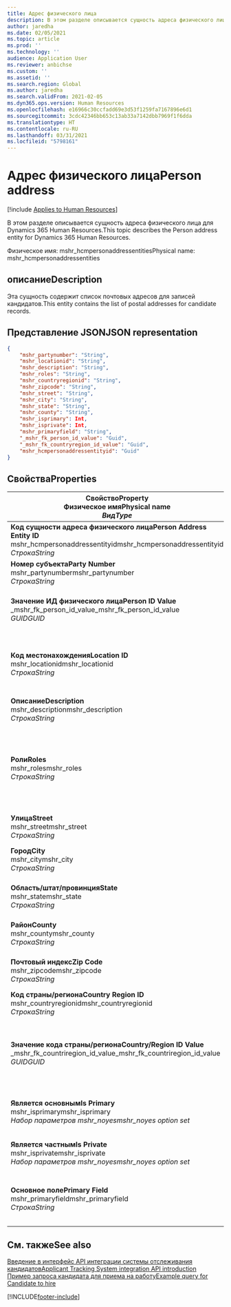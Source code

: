 ```yaml
---
title: Адрес физического лица
description: В этом разделе описывается сущность адреса физического лица для Dynamics 365 Human Resources.
author: jaredha
ms.date: 02/05/2021
ms.topic: article
ms.prod: ''
ms.technology: ''
audience: Application User
ms.reviewer: anbichse
ms.custom: ''
ms.assetid: ''
ms.search.region: Global
ms.author: jaredha
ms.search.validFrom: 2021-02-05
ms.dyn365.ops.version: Human Resources
ms.openlocfilehash: e16966c30ccfadd69e3d53f1259fa7167896e6d1
ms.sourcegitcommit: 3cdc42346bb653c13ab33a7142dbb7969f1f6dda
ms.translationtype: HT
ms.contentlocale: ru-RU
ms.lasthandoff: 03/31/2021
ms.locfileid: "5798161"
---
```

# <a name="person-address"></a><span data-ttu-id="118d4-103">Адрес физического лица</span><span class="sxs-lookup"><span data-stu-id="118d4-103">Person address</span></span>

[!include [Applies to Human Resources](../includes/applies-to-hr.md)]

<span data-ttu-id="118d4-104">В этом разделе описывается сущность адреса физического лица для Dynamics 365 Human Resources.</span><span class="sxs-lookup"><span data-stu-id="118d4-104">This topic describes the Person address entity for Dynamics 365 Human Resources.</span></span>

<span data-ttu-id="118d4-105">Физическое имя: mshr_hcmpersonaddressentities</span><span class="sxs-lookup"><span data-stu-id="118d4-105">Physical name: mshr_hcmpersonaddressentities</span></span>

## <a name="description"></a><span data-ttu-id="118d4-106">описание</span><span class="sxs-lookup"><span data-stu-id="118d4-106">Description</span></span>

<span data-ttu-id="118d4-107">Эта сущность содержит список почтовых адресов для записей кандидатов.</span><span class="sxs-lookup"><span data-stu-id="118d4-107">This entity contains the list of postal addresses for candidate records.</span></span>

## <a name="json-representation"></a><span data-ttu-id="118d4-108">Представление JSON</span><span class="sxs-lookup"><span data-stu-id="118d4-108">JSON representation</span></span>

```json
{
    "mshr_partynumber": "String",
    "mshr_locationid": "String",
    "mshr_description": "String",
    "mshr_roles": "String",
    "mshr_countryregionid": "String",
    "mshr_zipcode": "String",
    "mshr_street": "String",
    "mshr_city": "String",
    "mshr_state": "String",
    "mshr_county": "String",
    "mshr_isprimary": Int,
    "mshr_isprivate": Int,
    "mshr_primaryfield": "String",
    "_mshr_fk_person_id_value": "Guid",
    "_mshr_fk_countryregion_id_value": "Guid",
    "mshr_hcmpersonaddressentityid": "Guid"
}
```

## <a name="properties"></a><span data-ttu-id="118d4-109">Свойства</span><span class="sxs-lookup"><span data-stu-id="118d4-109">Properties</span></span>

| <span data-ttu-id="118d4-110">Свойство</span><span class="sxs-lookup"><span data-stu-id="118d4-110">Property</span></span><br><span data-ttu-id="118d4-111">**Физическое имя**</span><span class="sxs-lookup"><span data-stu-id="118d4-111">**Physical name**</span></span><br><span data-ttu-id="118d4-112">**_Вид_**</span><span class="sxs-lookup"><span data-stu-id="118d4-112">**_Type_**</span></span> | <span data-ttu-id="118d4-113">Использование</span><span class="sxs-lookup"><span data-stu-id="118d4-113">Use</span></span> | <span data-ttu-id="118d4-114">описание</span><span class="sxs-lookup"><span data-stu-id="118d4-114">Description</span></span> |
| --- | --- | --- |
| <span data-ttu-id="118d4-115">**Код сущности адреса физического лица**</span><span class="sxs-lookup"><span data-stu-id="118d4-115">**Person Address Entity ID**</span></span><br><span data-ttu-id="118d4-116">mshr_hcmpersonaddressentityid</span><span class="sxs-lookup"><span data-stu-id="118d4-116">mshr_hcmpersonaddressentityid</span></span><br><span data-ttu-id="118d4-117">*Строка*</span><span class="sxs-lookup"><span data-stu-id="118d4-117">*String*</span></span> | <span data-ttu-id="118d4-118">Только для чтения</span><span class="sxs-lookup"><span data-stu-id="118d4-118">Read-only</span></span><br><span data-ttu-id="118d4-119">Требуется</span><span class="sxs-lookup"><span data-stu-id="118d4-119">Required</span></span> | <span data-ttu-id="118d4-120">Созданный системой уникальный идентификатор записи сущности.</span><span class="sxs-lookup"><span data-stu-id="118d4-120">System-generated unique identifier for the entity record.</span></span> |
| <span data-ttu-id="118d4-121">**Номер субъекта**</span><span class="sxs-lookup"><span data-stu-id="118d4-121">**Party Number**</span></span><br><span data-ttu-id="118d4-122">mshr_partynumber</span><span class="sxs-lookup"><span data-stu-id="118d4-122">mshr_partynumber</span></span><br><span data-ttu-id="118d4-123">*Строка*</span><span class="sxs-lookup"><span data-stu-id="118d4-123">*String*</span></span> | <span data-ttu-id="118d4-124">Чтение/запись</span><span class="sxs-lookup"><span data-stu-id="118d4-124">Read/write</span></span><br><span data-ttu-id="118d4-125">Требуется</span><span class="sxs-lookup"><span data-stu-id="118d4-125">Required</span></span> | <span data-ttu-id="118d4-126">ИД связанной записи субъекта (физического лица).</span><span class="sxs-lookup"><span data-stu-id="118d4-126">The ID of the associated party (person) record.</span></span> |
| <span data-ttu-id="118d4-127">**Значение ИД физического лица**</span><span class="sxs-lookup"><span data-stu-id="118d4-127">**Person ID Value**</span></span><br><span data-ttu-id="118d4-128">_mshr_fk_person_id_value</span><span class="sxs-lookup"><span data-stu-id="118d4-128">_mshr_fk_person_id_value</span></span><br><span data-ttu-id="118d4-129">*GUID*</span><span class="sxs-lookup"><span data-stu-id="118d4-129">*GUID*</span></span> | <span data-ttu-id="118d4-130">Только для чтения</span><span class="sxs-lookup"><span data-stu-id="118d4-130">Read-only</span></span><br><span data-ttu-id="118d4-131">Требуется</span><span class="sxs-lookup"><span data-stu-id="118d4-131">Required</span></span><br><span data-ttu-id="118d4-132">Внешний ключ: mshr_dirpersonentityid сущности mshr_dirpersonentity</span><span class="sxs-lookup"><span data-stu-id="118d4-132">Foreign key: mshr_dirpersonentityid of mshr_dirpersonentity</span></span> | <span data-ttu-id="118d4-133">Созданный системой уникальный идентификатор записи сущности субъекта (физического лица).</span><span class="sxs-lookup"><span data-stu-id="118d4-133">The system-generated identifier of the party (person) entity record.</span></span> |
| <span data-ttu-id="118d4-134">**Код местонахождения**</span><span class="sxs-lookup"><span data-stu-id="118d4-134">**Location ID**</span></span><br><span data-ttu-id="118d4-135">mshr_locationid</span><span class="sxs-lookup"><span data-stu-id="118d4-135">mshr_locationid</span></span><br><span data-ttu-id="118d4-136">*Строка*</span><span class="sxs-lookup"><span data-stu-id="118d4-136">*String*</span></span> | <span data-ttu-id="118d4-137">Чтение/запись</span><span class="sxs-lookup"><span data-stu-id="118d4-137">Read/write</span></span><br><span data-ttu-id="118d4-138">Требуется</span><span class="sxs-lookup"><span data-stu-id="118d4-138">Required</span></span> | <span data-ttu-id="118d4-139">ИД местоположения записи адреса.</span><span class="sxs-lookup"><span data-stu-id="118d4-139">The location ID of the address record.</span></span> <span data-ttu-id="118d4-140">Настройте в сущности mshr_logisticspostaladdresslocationcdsentity.</span><span class="sxs-lookup"><span data-stu-id="118d4-140">Set up in mshr_logisticspostaladdresslocationcdsentity entity.</span></span> |
| <span data-ttu-id="118d4-141">**Описание**</span><span class="sxs-lookup"><span data-stu-id="118d4-141">**Description**</span></span><br><span data-ttu-id="118d4-142">mshr_description</span><span class="sxs-lookup"><span data-stu-id="118d4-142">mshr_description</span></span><br><span data-ttu-id="118d4-143">*Строка*</span><span class="sxs-lookup"><span data-stu-id="118d4-143">*String*</span></span> | <span data-ttu-id="118d4-144">Чтение/запись</span><span class="sxs-lookup"><span data-stu-id="118d4-144">Read/write</span></span><br><span data-ttu-id="118d4-145">Требуется</span><span class="sxs-lookup"><span data-stu-id="118d4-145">Required</span></span> | <span data-ttu-id="118d4-146">Описание адреса кандидата.</span><span class="sxs-lookup"><span data-stu-id="118d4-146">A description of the candidate’s address.</span></span> |
| <span data-ttu-id="118d4-147">**Роли**</span><span class="sxs-lookup"><span data-stu-id="118d4-147">**Roles**</span></span><br><span data-ttu-id="118d4-148">mshr_roles</span><span class="sxs-lookup"><span data-stu-id="118d4-148">mshr_roles</span></span><br><span data-ttu-id="118d4-149">*Строка*</span><span class="sxs-lookup"><span data-stu-id="118d4-149">*String*</span></span> | <span data-ttu-id="118d4-150">Чтение/запись</span><span class="sxs-lookup"><span data-stu-id="118d4-150">Read/write</span></span><br><span data-ttu-id="118d4-151">Требуется</span><span class="sxs-lookup"><span data-stu-id="118d4-151">Required</span></span> | <span data-ttu-id="118d4-152">Роли, назначенные для этого адреса.</span><span class="sxs-lookup"><span data-stu-id="118d4-152">The roles assigned for this address.</span></span> <span data-ttu-id="118d4-153">Можно назначить несколько ролей.</span><span class="sxs-lookup"><span data-stu-id="118d4-153">More than one role can be assigned.</span></span> <span data-ttu-id="118d4-154">Каждая роль должна быть разделена точкой с запятой.</span><span class="sxs-lookup"><span data-stu-id="118d4-154">Each role should be separated by a semicolon.</span></span> <span data-ttu-id="118d4-155">Допустимые значения, содержащиеся в сущности mshr_logisticslocationroleentity.</span><span class="sxs-lookup"><span data-stu-id="118d4-155">Valid values contained in the mshr_logisticslocationroleentity entity.</span></span> |
| <span data-ttu-id="118d4-156">**Улица**</span><span class="sxs-lookup"><span data-stu-id="118d4-156">**Street**</span></span><br><span data-ttu-id="118d4-157">mshr_street</span><span class="sxs-lookup"><span data-stu-id="118d4-157">mshr_street</span></span><br><span data-ttu-id="118d4-158">*Строка*</span><span class="sxs-lookup"><span data-stu-id="118d4-158">*String*</span></span> | <span data-ttu-id="118d4-159">Чтение/запись</span><span class="sxs-lookup"><span data-stu-id="118d4-159">Read/write</span></span><br><span data-ttu-id="118d4-160">Необязательный</span><span class="sxs-lookup"><span data-stu-id="118d4-160">Optional</span></span> | <span data-ttu-id="118d4-161">Номер дома.</span><span class="sxs-lookup"><span data-stu-id="118d4-161">The street number.</span></span> |
| <span data-ttu-id="118d4-162">**Город**</span><span class="sxs-lookup"><span data-stu-id="118d4-162">**City**</span></span><br><span data-ttu-id="118d4-163">mshr_city</span><span class="sxs-lookup"><span data-stu-id="118d4-163">mshr_city</span></span><br><span data-ttu-id="118d4-164">*Строка*</span><span class="sxs-lookup"><span data-stu-id="118d4-164">*String*</span></span> | <span data-ttu-id="118d4-165">Чтение/запись</span><span class="sxs-lookup"><span data-stu-id="118d4-165">Read/write</span></span><br><span data-ttu-id="118d4-166">Необязательный</span><span class="sxs-lookup"><span data-stu-id="118d4-166">Optional</span></span> | <span data-ttu-id="118d4-167">Город в адресе.</span><span class="sxs-lookup"><span data-stu-id="118d4-167">The city of the address.</span></span> <span data-ttu-id="118d4-168">Настройте в сущности mshr_logisticsaddresscityentity.</span><span class="sxs-lookup"><span data-stu-id="118d4-168">Set up in mshr_logisticsaddresscityentity entity.</span></span> |
| <span data-ttu-id="118d4-169">**Область/штат/провинция**</span><span class="sxs-lookup"><span data-stu-id="118d4-169">**State**</span></span><br><span data-ttu-id="118d4-170">mshr_state</span><span class="sxs-lookup"><span data-stu-id="118d4-170">mshr_state</span></span><br><span data-ttu-id="118d4-171">*Строка*</span><span class="sxs-lookup"><span data-stu-id="118d4-171">*String*</span></span> | <span data-ttu-id="118d4-172">Чтение/запись</span><span class="sxs-lookup"><span data-stu-id="118d4-172">Read/write</span></span><br><span data-ttu-id="118d4-173">Необязательный</span><span class="sxs-lookup"><span data-stu-id="118d4-173">Optional</span></span> | <span data-ttu-id="118d4-174">Регион в адресе.</span><span class="sxs-lookup"><span data-stu-id="118d4-174">The state of the address.</span></span> <span data-ttu-id="118d4-175">Настройте в сущности mshr_logisticsaddressstateentity.</span><span class="sxs-lookup"><span data-stu-id="118d4-175">Set up in mshr_logisticsaddressstateentity entity.</span></span> |
| <span data-ttu-id="118d4-176">**Райoн**</span><span class="sxs-lookup"><span data-stu-id="118d4-176">**County**</span></span><br><span data-ttu-id="118d4-177">mshr_county</span><span class="sxs-lookup"><span data-stu-id="118d4-177">mshr_county</span></span><br><span data-ttu-id="118d4-178">*Строка*</span><span class="sxs-lookup"><span data-stu-id="118d4-178">*String*</span></span> | <span data-ttu-id="118d4-179">Чтение/запись</span><span class="sxs-lookup"><span data-stu-id="118d4-179">Read/write</span></span><br><span data-ttu-id="118d4-180">Необязательный</span><span class="sxs-lookup"><span data-stu-id="118d4-180">Optional</span></span> | <span data-ttu-id="118d4-181">Район в адресе.</span><span class="sxs-lookup"><span data-stu-id="118d4-181">The county of the address.</span></span> <span data-ttu-id="118d4-182">Настройте в сущности mshr_logisticsaddresscountyentity.</span><span class="sxs-lookup"><span data-stu-id="118d4-182">Set up in mshr_logisticsaddresscountyentity entity.</span></span> |
| <span data-ttu-id="118d4-183">**Почтовый индекс**</span><span class="sxs-lookup"><span data-stu-id="118d4-183">**Zip Code**</span></span><br><span data-ttu-id="118d4-184">mshr_zipcode</span><span class="sxs-lookup"><span data-stu-id="118d4-184">mshr_zipcode</span></span><br><span data-ttu-id="118d4-185">*Строка*</span><span class="sxs-lookup"><span data-stu-id="118d4-185">*String*</span></span> | <span data-ttu-id="118d4-186">Чтение/запись</span><span class="sxs-lookup"><span data-stu-id="118d4-186">Read/write</span></span><br><span data-ttu-id="118d4-187">Необязательный</span><span class="sxs-lookup"><span data-stu-id="118d4-187">Optional</span></span> | <span data-ttu-id="118d4-188">Почтовый индекс в адресе.</span><span class="sxs-lookup"><span data-stu-id="118d4-188">The zip/postal code of the address.</span></span> <span data-ttu-id="118d4-189">Настройте в сущности mshr_logisticsaddresspostalcodeentity.</span><span class="sxs-lookup"><span data-stu-id="118d4-189">Set up in mshr_logisticsaddresspostalcodeentity entity.</span></span> |
| <span data-ttu-id="118d4-190">**Код страны/региона**</span><span class="sxs-lookup"><span data-stu-id="118d4-190">**Country Region ID**</span></span><br><span data-ttu-id="118d4-191">mshr_countryregionid</span><span class="sxs-lookup"><span data-stu-id="118d4-191">mshr_countryregionid</span></span><br><span data-ttu-id="118d4-192">*Строка*</span><span class="sxs-lookup"><span data-stu-id="118d4-192">*String*</span></span> | <span data-ttu-id="118d4-193">Чтение/запись</span><span class="sxs-lookup"><span data-stu-id="118d4-193">Read/write</span></span><br><span data-ttu-id="118d4-194">Необязательный</span><span class="sxs-lookup"><span data-stu-id="118d4-194">Optional</span></span> | <span data-ttu-id="118d4-195">Страна или регион в адресе.</span><span class="sxs-lookup"><span data-stu-id="118d4-195">The country or region of the address.</span></span> |
| <span data-ttu-id="118d4-196">**Значение кода страны/региона**</span><span class="sxs-lookup"><span data-stu-id="118d4-196">**Country/Region ID Value**</span></span><br><span data-ttu-id="118d4-197">_mshr_fk_countriregion_id_value</span><span class="sxs-lookup"><span data-stu-id="118d4-197">_mshr_fk_countriregion_id_value</span></span><br><span data-ttu-id="118d4-198">*GUID*</span><span class="sxs-lookup"><span data-stu-id="118d4-198">*GUID*</span></span> | <span data-ttu-id="118d4-199">Только для чтения</span><span class="sxs-lookup"><span data-stu-id="118d4-199">Read-only</span></span><br><span data-ttu-id="118d4-200">Необязательный</span><span class="sxs-lookup"><span data-stu-id="118d4-200">Optional</span></span><br><span data-ttu-id="118d4-201">Внешний ключ: mshr_logisticaddresscountryregionentityid сущности mshr_logisticsaddresscountryregionentity</span><span class="sxs-lookup"><span data-stu-id="118d4-201">Foreign key: mshr_logisticaddresscountryregionentityid of mshr_logisticsaddresscountryregionentity</span></span> | <span data-ttu-id="118d4-202">Созданный системой уникальный идентификатор страны/региона адреса.</span><span class="sxs-lookup"><span data-stu-id="118d4-202">System-generated unique identifier of the country/region of the address.</span></span> |
| <span data-ttu-id="118d4-203">**Является основным**</span><span class="sxs-lookup"><span data-stu-id="118d4-203">**Is Primary**</span></span><br><span data-ttu-id="118d4-204">mshr_isprimary</span><span class="sxs-lookup"><span data-stu-id="118d4-204">mshr_isprimary</span></span><br><span data-ttu-id="118d4-205">*Набор параметров mshr_noyes*</span><span class="sxs-lookup"><span data-stu-id="118d4-205">*mshr_noyes option set*</span></span> | <span data-ttu-id="118d4-206">Чтение/запись</span><span class="sxs-lookup"><span data-stu-id="118d4-206">Read/write</span></span><br><span data-ttu-id="118d4-207">Требуется</span><span class="sxs-lookup"><span data-stu-id="118d4-207">Required</span></span> | <span data-ttu-id="118d4-208">Указывает, является ли этот адрес основным адресом физического лица определенной роли.</span><span class="sxs-lookup"><span data-stu-id="118d4-208">Identifies whether this address is the primary address for the person of the defined role.</span></span> |
| <span data-ttu-id="118d4-209">**Является частным**</span><span class="sxs-lookup"><span data-stu-id="118d4-209">**Is Private**</span></span><br><span data-ttu-id="118d4-210">mshr_isprivate</span><span class="sxs-lookup"><span data-stu-id="118d4-210">mshr_isprivate</span></span><br><span data-ttu-id="118d4-211">*Набор параметров mshr_noyes*</span><span class="sxs-lookup"><span data-stu-id="118d4-211">*mshr_noyes option set*</span></span> | <span data-ttu-id="118d4-212">Чтение/запись</span><span class="sxs-lookup"><span data-stu-id="118d4-212">Read/write</span></span><br><span data-ttu-id="118d4-213">Требуется</span><span class="sxs-lookup"><span data-stu-id="118d4-213">Required</span></span> | <span data-ttu-id="118d4-214">Указывает, является ли этот адрес личным адресом для данного физического лица.</span><span class="sxs-lookup"><span data-stu-id="118d4-214">Identifies whether this address is a private address for the person.</span></span> |
| <span data-ttu-id="118d4-215">**Основное поле**</span><span class="sxs-lookup"><span data-stu-id="118d4-215">**Primary Field**</span></span><br><span data-ttu-id="118d4-216">mshr_primaryfield</span><span class="sxs-lookup"><span data-stu-id="118d4-216">mshr_primaryfield</span></span><br><span data-ttu-id="118d4-217">*Строка*</span><span class="sxs-lookup"><span data-stu-id="118d4-217">*String*</span></span> | <span data-ttu-id="118d4-218">Только для чтения</span><span class="sxs-lookup"><span data-stu-id="118d4-218">Read-only</span></span><br><span data-ttu-id="118d4-219">Требуется</span><span class="sxs-lookup"><span data-stu-id="118d4-219">Required</span></span> | <span data-ttu-id="118d4-220">Поле, используемое в качестве первичного идентификатора записи сущности.</span><span class="sxs-lookup"><span data-stu-id="118d4-220">Field used as a primary identifier of the entity record.</span></span> <span data-ttu-id="118d4-221">Комбинация номера субъекта и кода местоположения.</span><span class="sxs-lookup"><span data-stu-id="118d4-221">Combination of party number and location ID.</span></span> |

## <a name="see-also"></a><span data-ttu-id="118d4-222">См. также</span><span class="sxs-lookup"><span data-stu-id="118d4-222">See also</span></span>

[<span data-ttu-id="118d4-223">Введение в интерфейс API интеграции системы отслеживания кандидатов</span><span class="sxs-lookup"><span data-stu-id="118d4-223">Applicant Tracking System integration API introduction</span></span>](hr-admin-integration-ats-api-introduction.md)<br>
[<span data-ttu-id="118d4-224">Пример запроса кандидата для приема на работу</span><span class="sxs-lookup"><span data-stu-id="118d4-224">Example query for Candidate to hire</span></span>](hr-admin-integration-ats-api-candidate-to-hire-example-query.md)



[!INCLUDE[footer-include](../includes/footer-banner.md)]